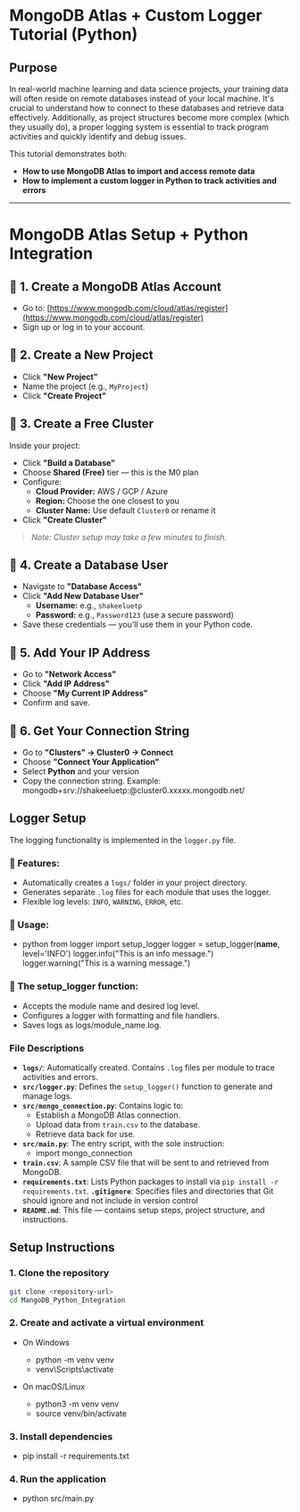 # MongoDB Atlas + Custom Logger Tutorial (Python)

##  Purpose

In real-world machine learning and data science projects, your training data will often reside on remote databases instead of your local machine. It's crucial to understand how to connect to these databases and retrieve data effectively. Additionally, as project structures become more complex (which they usually do), a proper logging system is essential to track program activities and quickly identify and debug issues.

This tutorial demonstrates both:
- **How to use MongoDB Atlas to import and access remote data**
- **How to implement a custom logger in Python to track activities and errors**

---
# MongoDB Atlas Setup + Python Integration

## 🔹 1. Create a MongoDB Atlas Account
- Go to: [https://www.mongodb.com/cloud/atlas/register](https://www.mongodb.com/cloud/atlas/register)
- Sign up or log in to your account.

## 🔹 2. Create a New Project
- Click **"New Project"**
- Name the project (e.g., `MyProject`)
- Click **"Create Project"**

## 🔹 3. Create a Free Cluster
Inside your project:
- Click **"Build a Database"**
- Choose **Shared (Free)** tier — this is the M0 plan
- Configure:
  - **Cloud Provider:** AWS / GCP / Azure
  - **Region:** Choose the one closest to you
  - **Cluster Name:** Use default `Cluster0` or rename it
- Click **"Create Cluster"**

>  *Note: Cluster setup may take a few minutes to finish.*

## 🔹 4. Create a Database User
- Navigate to **"Database Access"**
- Click **"Add New Database User"**
  - **Username:** e.g., `shakeeluetp`
  - **Password:** e.g., `Password123` (use a secure password)
- Save these credentials — you’ll use them in your Python code.

## 🔹 5. Add Your IP Address
- Go to **"Network Access"**
- Click **"Add IP Address"**
- Choose **"My Current IP Address"**
- Confirm and save.

## 🔹 6. Get Your Connection String
- Go to **"Clusters" → Cluster0 → Connect**
- Choose **"Connect Your Application"**
- Select **Python** and your version
- Copy the connection string. 
  Example:
  mongodb+srv://shakeeluetp:<password>@cluster0.xxxxx.mongodb.net/
  


##  Logger Setup

The logging functionality is implemented in the `logger.py` file.

### 🔹 Features:
- Automatically creates a `logs/` folder in your project directory.
- Generates separate `.log` files for each module that uses the logger.
- Flexible log levels: `INFO`, `WARNING`, `ERROR`, etc.

### 🔹 Usage:

- python
from logger import setup_logger
logger = setup_logger(__name__, level='INFO')
logger.info("This is an info message.")
logger.warning("This is a warning message.")

### 🔹 The setup_logger function:
- Accepts the module name and desired log level.
- Configures a logger with formatting and file handlers.
- Saves logs as logs/module_name.log.


###  File Descriptions

- **`logs/`**: Automatically created. Contains `.log` files per module to trace activities and errors.
- **`src/logger.py`**: Defines the `setup_logger()` function to generate and manage logs.
- **`src/mongo_connection.py`**: Contains logic to:
  - Establish a MongoDB Atlas connection.
  - Upload data from `train.csv` to the database.
  - Retrieve data back for use.
- **`src/main.py`**: The entry script, with the sole instruction:
  - import mongo_connection
- **`train.csv`**: A sample CSV file that will be sent to and retrieved from MongoDB.
- **`requirements.txt`**: Lists Python packages to install via `pip install -r requirements.txt`.
 **`.gitignore`**: Specifies files and directories that Git should ignore and not include in version control
- **`README.md`**: This file — contains setup steps, project structure, and instructions.


##  Setup Instructions

### 1. Clone the repository
```bash
git clone <repository-url>
cd MangoDB_Python_Integration
```
### 2. Create and activate a virtual environment 
-  On Windows
   - python -m venv venv
   - venv\Scripts\activate

- On macOS/Linux
  - python3 -m venv venv
  - source venv/bin/activate

### 3. Install dependencies
- pip install -r requirements.txt

### 4. Run the application
- python src/main.py